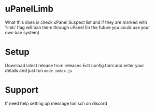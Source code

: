 # uPanelLimb


What this does is check uPanel Suspect list and if they are marked with 'limb' flag will ban them through uPanel (In the future you could use your own ban system)


# Setup
Download latest release from releases 
Edit config.toml and enter your details and just run `node index.js`

# Support
If need help setting up message tonisch on discord
